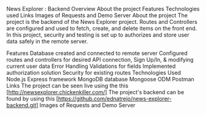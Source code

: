 News Explorer : Backend
Overview
About the project
Features
Technologies used
Links
Images of Requests and Demo Server
About the project
The project is the backend of the News Explorer project. Routes and Controllers are configured and used to fetch, create, and delete items on the front end. In this project, security and testing is set up to authorizes and store user data safely in the remote server.

Features
Database created and connected to remote server
Configured routes and controllers for desired API connection, Sign Up/In, & modifying current user data
Error Handling
Validations for fields
Implemented authorization solution
Security for existing routes
Technologies Used
Node.js
Express framework
MongoDB database
Mongoose ODM
Postman
Links
The project can be seen live using the this [http://newsexplorer.chickenkiller.com/]
The project's backend can be found by using this [https://github.com/ednatrejo/news-explorer-backend.git]
Images of Requests and Demo Server
